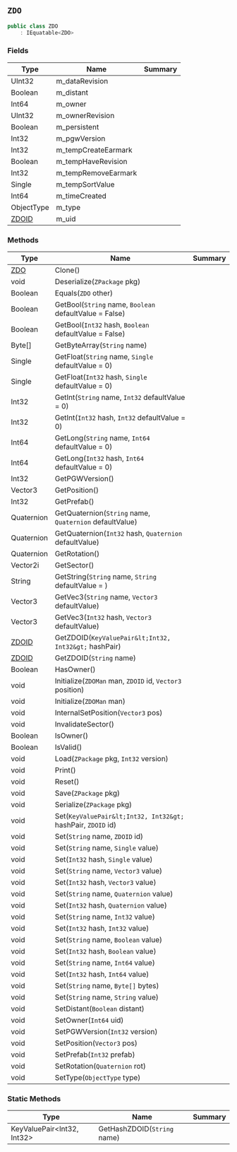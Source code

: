 ## `ZDO`

```csharp
public class ZDO
    : IEquatable<ZDO>

```

### Fields

| Type | Name | Summary | 
| --- | --- | --- | 
| UInt32 | m_dataRevision |  | 
| Boolean | m_distant |  | 
| Int64 | m_owner |  | 
| UInt32 | m_ownerRevision |  | 
| Boolean | m_persistent |  | 
| Int32 | m_pgwVersion |  | 
| Int32 | m_tempCreateEarmark |  | 
| Boolean | m_tempHaveRevision |  | 
| Int32 | m_tempRemoveEarmark |  | 
| Single | m_tempSortValue |  | 
| Int64 | m_timeCreated |  | 
| ObjectType | m_type |  | 
| [ZDOID](./ZDOID.md) | m_uid |  | 


### Methods

| Type | Name | Summary | 
| --- | --- | --- | 
| [ZDO](./ZDO.md) | Clone() |  | 
| void | Deserialize(`ZPackage` pkg) |  | 
| Boolean | Equals(`ZDO` other) |  | 
| Boolean | GetBool(`String` name, `Boolean` defaultValue = False) |  | 
| Boolean | GetBool(`Int32` hash, `Boolean` defaultValue = False) |  | 
| Byte[] | GetByteArray(`String` name) |  | 
| Single | GetFloat(`String` name, `Single` defaultValue = 0) |  | 
| Single | GetFloat(`Int32` hash, `Single` defaultValue = 0) |  | 
| Int32 | GetInt(`String` name, `Int32` defaultValue = 0) |  | 
| Int32 | GetInt(`Int32` hash, `Int32` defaultValue = 0) |  | 
| Int64 | GetLong(`String` name, `Int64` defaultValue = 0) |  | 
| Int64 | GetLong(`Int32` hash, `Int64` defaultValue = 0) |  | 
| Int32 | GetPGWVersion() |  | 
| Vector3 | GetPosition() |  | 
| Int32 | GetPrefab() |  | 
| Quaternion | GetQuaternion(`String` name, `Quaternion` defaultValue) |  | 
| Quaternion | GetQuaternion(`Int32` hash, `Quaternion` defaultValue) |  | 
| Quaternion | GetRotation() |  | 
| Vector2i | GetSector() |  | 
| String | GetString(`String` name, `String` defaultValue = ) |  | 
| Vector3 | GetVec3(`String` name, `Vector3` defaultValue) |  | 
| Vector3 | GetVec3(`Int32` hash, `Vector3` defaultValue) |  | 
| [ZDOID](./ZDOID.md) | GetZDOID(`KeyValuePair&lt;Int32, Int32&gt;` hashPair) |  | 
| [ZDOID](./ZDOID.md) | GetZDOID(`String` name) |  | 
| Boolean | HasOwner() |  | 
| void | Initialize(`ZDOMan` man, `ZDOID` id, `Vector3` position) |  | 
| void | Initialize(`ZDOMan` man) |  | 
| void | InternalSetPosition(`Vector3` pos) |  | 
| void | InvalidateSector() |  | 
| Boolean | IsOwner() |  | 
| Boolean | IsValid() |  | 
| void | Load(`ZPackage` pkg, `Int32` version) |  | 
| void | Print() |  | 
| void | Reset() |  | 
| void | Save(`ZPackage` pkg) |  | 
| void | Serialize(`ZPackage` pkg) |  | 
| void | Set(`KeyValuePair&lt;Int32, Int32&gt;` hashPair, `ZDOID` id) |  | 
| void | Set(`String` name, `ZDOID` id) |  | 
| void | Set(`String` name, `Single` value) |  | 
| void | Set(`Int32` hash, `Single` value) |  | 
| void | Set(`String` name, `Vector3` value) |  | 
| void | Set(`Int32` hash, `Vector3` value) |  | 
| void | Set(`String` name, `Quaternion` value) |  | 
| void | Set(`Int32` hash, `Quaternion` value) |  | 
| void | Set(`String` name, `Int32` value) |  | 
| void | Set(`Int32` hash, `Int32` value) |  | 
| void | Set(`String` name, `Boolean` value) |  | 
| void | Set(`Int32` hash, `Boolean` value) |  | 
| void | Set(`String` name, `Int64` value) |  | 
| void | Set(`Int32` hash, `Int64` value) |  | 
| void | Set(`String` name, `Byte[]` bytes) |  | 
| void | Set(`String` name, `String` value) |  | 
| void | SetDistant(`Boolean` distant) |  | 
| void | SetOwner(`Int64` uid) |  | 
| void | SetPGWVersion(`Int32` version) |  | 
| void | SetPosition(`Vector3` pos) |  | 
| void | SetPrefab(`Int32` prefab) |  | 
| void | SetRotation(`Quaternion` rot) |  | 
| void | SetType(`ObjectType` type) |  | 


### Static Methods

| Type | Name | Summary | 
| --- | --- | --- | 
| KeyValuePair&lt;Int32, Int32&gt; | GetHashZDOID(`String` name) |  | 


